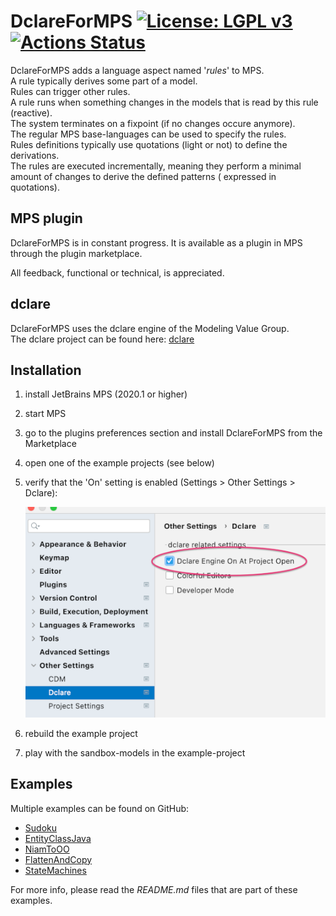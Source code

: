 DclareForMPS [![License: LGPL v3](https://img.shields.io/badge/License-LGPL%20v3-blue.svg)](https://www.gnu.org/licenses/lgpl-3.0) [![Actions Status](https://github.com/ModelingValueGroup/DclareForMPS/workflows/build/badge.svg)](https://github.com/ModelingValueGroup/DclareForMPS/actions)
================================
DclareForMPS adds a language aspect named '_rules_' to MPS.  
A rule typically derives some part of a model.  
Rules can trigger other rules.  
A rule runs when something changes in the models that is read by this rule (reactive).  
The system terminates on a fixpoint (if no changes occure anymore).  
The regular MPS base-languages can be used to specify the rules.  
Rules definitions typically use quotations (light or not) to define the derivations.  
The rules are executed incrementally, meaning they perform a minimal amount of changes to derive the defined patterns (
expressed in quotations).

## MPS plugin

DclareForMPS is in constant progress.
It is available as a plugin in MPS through the plugin marketplace.

All feedback, functional or technical, is appreciated.

## dclare

DclareForMPS uses the dclare engine of the Modeling Value Group.  
The dclare project can be found here: [dclare](https://github.com/ModelingValueGroup/dclare)

## Installation

1. install JetBrains MPS (2020.1 or higher)
2. start MPS
3. go to the plugins preferences section and install DclareForMPS from the Marketplace
4. open one of the example projects (see below)
5. verify that the 'On' setting is enabled (Settings > Other Settings > Dclare):

   ![check the engine checkbox](documentation/DclareEngineOnAtProjectOpen.png "Dclare Engine On At Project Open")

4. rebuild the example project
5. play with the sandbox-models in the example-project

## Examples

Multiple examples can be found on GitHub:

- [Sudoku](https://github.com/ModelingValueGroup/ex-Sudoku)
- [EntityClassJava](https://github.com/ModelingValueGroup/ex-EntityClassJava)
- [NiamToOO](https://github.com/ModelingValueGroup/ex-NiamToOO)
- [FlattenAndCopy](https://github.com/ModelingValueGroup/ex-FlattenAndCopy)
- [StateMachines](https://github.com/ModelingValueGroup/statemachines)

For more info, please read the _README.md_ files that are part of these examples.
